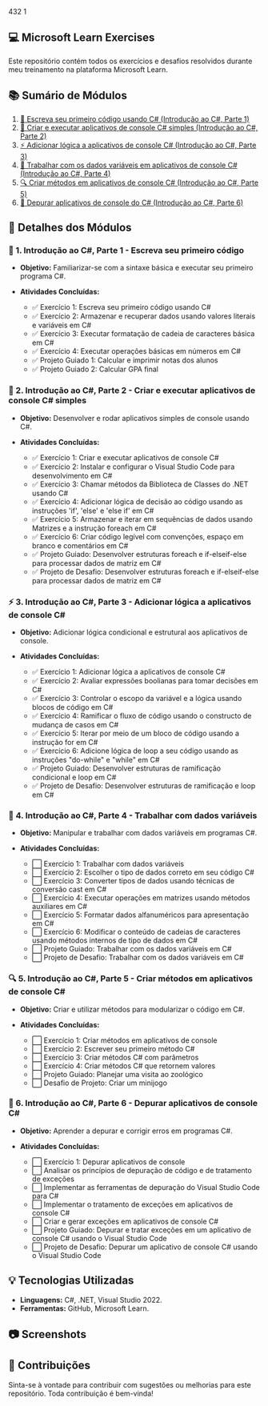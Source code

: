 432
1
## 💻 Microsoft Learn Exercises

Este repositório contém todos os exercícios e desafios resolvidos durante meu treinamento na plataforma Microsoft Learn.

## 📚 Sumário de Módulos

1. [🌟 Escreva seu primeiro código usando C# (Introdução ao C#, Parte 1)](https://github.com/jhonathancarvalho/microsoft-learn/tree/master/MicrosoftLearnTraining/Module_1)
2. [🚀 Criar e executar aplicativos de console C# simples (Introdução ao C#, Parte 2)](https://github.com/jhonathancarvalho/microsoft-learn/tree/master/MicrosoftLearnTraining/Module_2)
3. [⚡ Adicionar lógica a aplicativos de console C# (Introdução ao C#, Parte 3)](03-introducao-csharp-parte3/)
4. [🔧 Trabalhar com os dados variáveis em aplicativos de console C# (Introdução ao C#, Parte 4)](04-introducao-csharp-parte4/)
5. [🔍 Criar métodos em aplicativos de console C# (Introdução ao C#, Parte 5)](05-introducao-csharp-parte5/)
6. [🐞 Depurar aplicativos de console do C# (Introdução ao C#, Parte 6)](06-introducao-csharp-parte6/)

## 📖 Detalhes dos Módulos

### 🌟 1. Introdução ao C#, Parte 1 - Escreva seu primeiro código
- **Objetivo:** Familiarizar-se com a sintaxe básica e executar seu primeiro programa C#.
- **Atividades Concluídas:**
  
    - ✅ Exercício 1: Escreva seu primeiro código usando C#
    - ✅ Exercício 2: Armazenar e recuperar dados usando valores literais e variáveis em C#
    - ✅ Exercício 3: Executar formatação de cadeia de caracteres básica em C#
    - ✅ Exercício 4: Executar operações básicas em números em C#
    - ✅ Projeto Guiado 1: Calcular e imprimir notas dos alunos
    - ✅ Projeto Guiado 2: Calcular GPA final

### 🚀 2. Introdução ao C#, Parte 2 - Criar e executar aplicativos de console C# simples
- **Objetivo:** Desenvolver e rodar aplicativos simples de console usando C#.
- **Atividades Concluídas:**
  
    - ✅ Exercício 1: Criar e executar aplicativos de console C#
    - ✅ Exercício 2: Instalar e configurar o Visual Studio Code para desenvolvimento em C# 
    - ✅ Exercício 3: Chamar métodos da Biblioteca de Classes do .NET usando C# 
    - ✅ Exercício 4: Adicionar lógica de decisão ao código usando as instruções 'if', 'else' e 'else if' em C# 
    - ✅ Exercício 5: Armazenar e iterar em sequências de dados usando Matrizes e a instrução foreach em C# 
    - ✅ Exercício 6: Criar código legível com convenções, espaço em branco e comentários em C# 
    - ✅ Projeto Guiado: Desenvolver estruturas foreach e if-elseif-else para processar dados de matriz em C# 
    - ✅ Projeto de Desafio: Desenvolver estruturas foreach e if-elseif-else para processar dados de matriz em C# 


### ⚡ 3. Introdução ao C#, Parte 3 - Adicionar lógica a aplicativos de console C#
- **Objetivo:** Adicionar lógica condicional e estrutural aos aplicativos de console.
- **Atividades Concluídas:**
  
    - ✅ Exercício 1: Adicionar lógica a aplicativos de console C#
    - ✅ Exercício 2: Avaliar expressões boolianas para tomar decisões em C# 
    - ✅ Exercício 3: Controlar o escopo da variável e a lógica usando blocos de código em C#
    - ✅ Exercício 4: Ramificar o fluxo de código usando o constructo de mudança de casos em C# 
    - ✅ Exercício 5: Iterar por meio de um bloco de código usando a instrução for em C# 
    - ✅ Exercício 6: Adicione lógica de loop a seu código usando as instruções "do-while" e "while" em C# 
    - ✅ Projeto Guiado: Desenvolver estruturas de ramificação condicional e loop em C#
    - ✅ Projeto de Desafio: Desenvolver estruturas de ramificação e loop em C# 


### 🔧 4. Introdução ao C#, Parte 4 - Trabalhar com dados variáveis
- **Objetivo:** Manipular e trabalhar com dados variáveis em programas C#.
- **Atividades Concluídas:**
  
    - ⬜  Exercício 1: Trabalhar com dados variáveis
    - ⬜  Exercício 2: Escolher o tipo de dados correto em seu código C# 
    - ⬜  Exercício 3: Converter tipos de dados usando técnicas de conversão cast em C# 
    - ⬜  Exercício 4: Executar operações em matrizes usando métodos auxiliares em C# 
    - ⬜  Exercício 5: Formatar dados alfanuméricos para apresentação em C# 
    - ⬜  Exercício 6: Modificar o conteúdo de cadeias de caracteres usando métodos internos de tipo de dados em C# 
    - ⬜  Projeto Guiado: Trabalhar com os dados variáveis em C# 
    - ⬜  Projeto de Desafio: Trabalhar com os dados variáveis em C# 


### 🔍 5. Introdução ao C#, Parte 5 - Criar métodos em aplicativos de console C#
- **Objetivo:** Criar e utilizar métodos para modularizar o código em C#.
- **Atividades Concluídas:**
  
    - ⬜  Exercício 1: Criar métodos em aplicativos de console
    - ⬜  Exercício 2: Escrever seu primeiro método C#
    - ⬜   Exercício 3: Criar métodos C# com parâmetros 
    - ⬜  Exercício 4: Criar métodos C# que retornem valores 
    - ⬜  Projeto Guiado: Planejar uma visita ao zoológico 
    - ⬜  Desafio de Projeto: Criar um minijogo


### 🐞 6. Introdução ao C#, Parte 6 - Depurar aplicativos de console C#
- **Objetivo:** Aprender a depurar e corrigir erros em programas C#.
- **Atividades Concluídas:**
  
    - ⬜  Exercício 1: Depurar aplicativos de console
    - ⬜  Analisar os princípios de depuração de código e de tratamento de exceções 
    - ⬜  Implementar as ferramentas de depuração do Visual Studio Code para C# 
    - ⬜  Implementar o tratamento de exceções em aplicativos de console C# 
    - ⬜  Criar e gerar exceções em aplicativos de console C# 
    - ⬜  Projeto Guiado: Depurar e tratar exceções em um aplicativo de console C# usando o Visual Studio Code 
    - ⬜  Projeto de Desafio: Depurar um aplicativo de console C# usando o Visual Studio Code

## 💡 Tecnologias Utilizadas
- **Linguagens:** C#, .NET, Visual Studio 2022.
- **Ferramentas:** GitHub, Microsoft Learn.

## 📷 Screenshots

## 🤝 Contribuições
Sinta-se à vontade para contribuir com sugestões ou melhorias para este repositório. Toda contribuição é bem-vinda!


